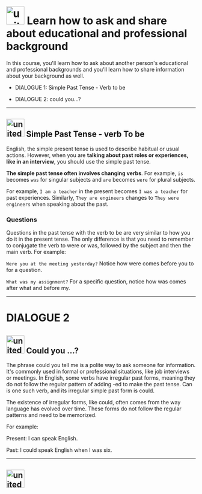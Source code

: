 # <img width="48" height="48" src="https://img.icons8.com/emoji/48/united-kingdom-emoji.png" alt="united-kingdom-emoji"/> Learn how to ask and share about educational and professional background

In this course, you'll learn how to ask about another person's educational and professional backgrounds and you'll learn how to share information about your background as well.

- DIALOGUE 1: Simple Past Tense - Verb to be

- DIALOGUE 2: could you...?
  
---

## <img width="48" height="48" src="https://img.icons8.com/emoji/48/united-kingdom-emoji.png" alt="united-kingdom-emoji"/> Simple Past Tense - verb To be

English, the simple present tense is used to describe habitual or usual actions. However, when you are **talking about past roles or experiences, like in an interview**, you should use the simple past tense.

**The simple past tense often involves changing verbs**. For example, ``is`` becomes ``was`` for singular subjects and ``are`` becomes ``were`` for plural subjects.

For example, ``I am a teacher`` in the present becomes ``I was a teacher`` for past experiences. Similarly, ``They are engineers`` changes to ``They were engineers`` when speaking about the past.

### Questions

Questions in the past tense with the verb to be are very similar to how you do it in the present tense. The only difference is that you need to remember to conjugate the verb to were or was, followed by the subject and then the main verb. For example:

``Were you at the meeting yesterday?`` Notice how were comes before you to for a question. 

``What was my assignment?`` For a specific question, notice how was comes after what and before my.

---

# DIALOGUE 2

## <img width="48" height="48" src="https://img.icons8.com/emoji/48/united-kingdom-emoji.png" alt="united-kingdom-emoji"/> Could you ...?

The phrase could you tell me is a polite way to ask someone for information. It's commonly used in formal or professional situations, like job interviews or meetings. In English, some verbs have irregular past forms, meaning they do not follow the regular pattern of adding -ed to make the past tense. Can is one such verb, and its irregular simple past form is could.

The existence of irregular forms, like could, often comes from the way language has evolved over time. These forms do not follow the regular patterns and need to be memorized.

For example:

Present: I can speak English.

Past: I could speak English when I was six.

---

## <img width="48" height="48" src="https://img.icons8.com/emoji/48/united-kingdom-emoji.png" alt="united-kingdom-emoji"/>
